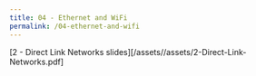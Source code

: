 ```yaml
---
title: 04 - Ethernet and WiFi
permalink: /04-ethernet-and-wifi
---
```


<!--more-->

[2 - Direct Link Networks slides][/assets//assets/2-Direct-Link-Networks.pdf]
